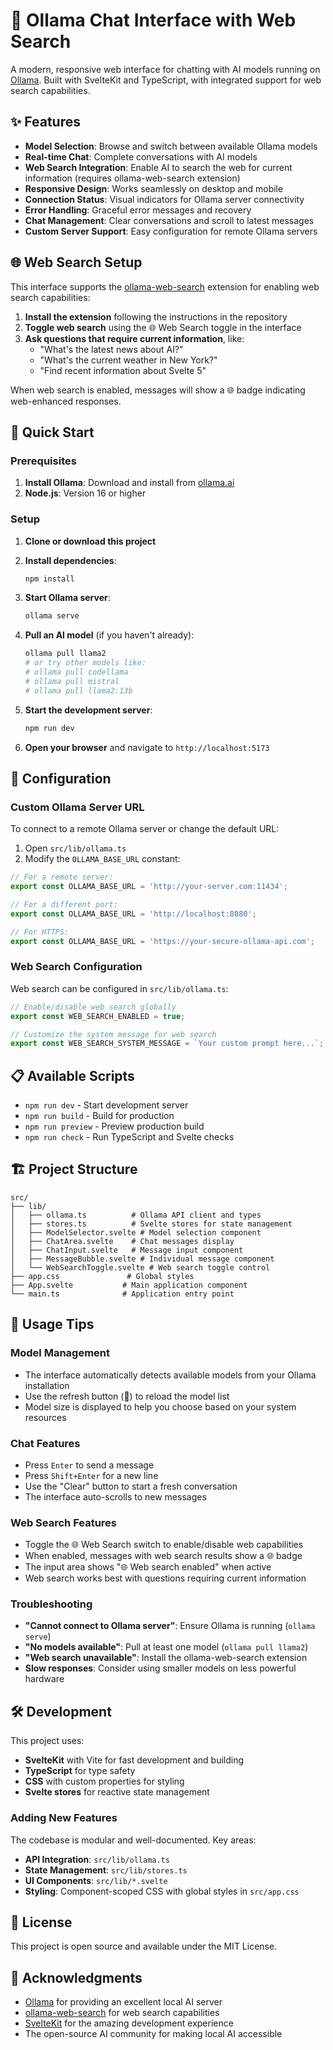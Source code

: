 # 🤖 Ollama Chat Interface with Web Search

A modern, responsive web interface for chatting with AI models running on [Ollama](https://ollama.ai). Built with SvelteKit and TypeScript, with integrated support for web search capabilities.

## ✨ Features

- **Model Selection**: Browse and switch between available Ollama models
- **Real-time Chat**: Complete conversations with AI models
- **Web Search Integration**: Enable AI to search the web for current information (requires ollama-web-search extension)
- **Responsive Design**: Works seamlessly on desktop and mobile
- **Connection Status**: Visual indicators for Ollama server connectivity
- **Error Handling**: Graceful error messages and recovery
- **Chat Management**: Clear conversations and scroll to latest messages
- **Custom Server Support**: Easy configuration for remote Ollama servers

## 🌐 Web Search Setup

This interface supports the [ollama-web-search](https://github.com/GaryKu0/ollama-web-search) extension for enabling web search capabilities:

1. **Install the extension** following the instructions in the repository
2. **Toggle web search** using the 🌐 Web Search toggle in the interface
3. **Ask questions that require current information**, like:
   - "What's the latest news about AI?"
   - "What's the current weather in New York?"
   - "Find recent information about Svelte 5"

When web search is enabled, messages will show a 🌐 badge indicating web-enhanced responses.

## 🚀 Quick Start

### Prerequisites

1. **Install Ollama**: Download and install from [ollama.ai](https://ollama.ai)
2. **Node.js**: Version 16 or higher

### Setup

1. **Clone or download this project**

2. **Install dependencies**:
   ```bash
   npm install
   ```

3. **Start Ollama server**:
   ```bash
   ollama serve
   ```

4. **Pull an AI model** (if you haven't already):
   ```bash
   ollama pull llama2
   # or try other models like:
   # ollama pull codellama
   # ollama pull mistral
   # ollama pull llama2:13b
   ```

5. **Start the development server**:
   ```bash
   npm run dev
   ```

6. **Open your browser** and navigate to `http://localhost:5173`

## 🔧 Configuration

### Custom Ollama Server URL

To connect to a remote Ollama server or change the default URL:

1. Open `src/lib/ollama.ts`
2. Modify the `OLLAMA_BASE_URL` constant:

```typescript
// For a remote server:
export const OLLAMA_BASE_URL = 'http://your-server.com:11434';

// For a different port:
export const OLLAMA_BASE_URL = 'http://localhost:8080';

// For HTTPS:
export const OLLAMA_BASE_URL = 'https://your-secure-ollama-api.com';
```

### Web Search Configuration

Web search can be configured in `src/lib/ollama.ts`:

```typescript
// Enable/disable web search globally
export const WEB_SEARCH_ENABLED = true;

// Customize the system message for web search
export const WEB_SEARCH_SYSTEM_MESSAGE = `Your custom prompt here...`;
```

## 📋 Available Scripts

- `npm run dev` - Start development server
- `npm run build` - Build for production
- `npm run preview` - Preview production build
- `npm run check` - Run TypeScript and Svelte checks

## 🏗️ Project Structure

```
src/
├── lib/
│   ├── ollama.ts          # Ollama API client and types
│   ├── stores.ts          # Svelte stores for state management
│   ├── ModelSelector.svelte # Model selection component
│   ├── ChatArea.svelte    # Chat messages display
│   ├── ChatInput.svelte   # Message input component
│   ├── MessageBubble.svelte # Individual message component
│   └── WebSearchToggle.svelte # Web search toggle control
├── app.css               # Global styles
├── App.svelte           # Main application component
└── main.ts              # Application entry point
```

## 🤝 Usage Tips

### Model Management
- The interface automatically detects available models from your Ollama installation
- Use the refresh button (🔄) to reload the model list
- Model size is displayed to help you choose based on your system resources

### Chat Features
- Press `Enter` to send a message
- Press `Shift+Enter` for a new line
- Use the "Clear" button to start a fresh conversation
- The interface auto-scrolls to new messages

### Web Search Features
- Toggle the 🌐 Web Search switch to enable/disable web capabilities
- When enabled, messages with web search results show a 🌐 badge
- The input area shows "🌐 Web search enabled" when active
- Web search works best with questions requiring current information

### Troubleshooting
- **"Cannot connect to Ollama server"**: Ensure Ollama is running (`ollama serve`)
- **"No models available"**: Pull at least one model (`ollama pull llama2`)
- **"Web search unavailable"**: Install the ollama-web-search extension
- **Slow responses**: Consider using smaller models on less powerful hardware

## 🛠️ Development

This project uses:
- **SvelteKit** with Vite for fast development and building
- **TypeScript** for type safety
- **CSS** with custom properties for styling
- **Svelte stores** for reactive state management

### Adding New Features

The codebase is modular and well-documented. Key areas:

- **API Integration**: `src/lib/ollama.ts`
- **State Management**: `src/lib/stores.ts`
- **UI Components**: `src/lib/*.svelte`
- **Styling**: Component-scoped CSS with global styles in `src/app.css`

## 📄 License

This project is open source and available under the MIT License.

## 🙏 Acknowledgments

- [Ollama](https://ollama.ai) for providing an excellent local AI server
- [ollama-web-search](https://github.com/GaryKu0/ollama-web-search) for web search capabilities
- [SvelteKit](https://kit.svelte.dev) for the amazing development experience
- The open-source AI community for making local AI accessible
